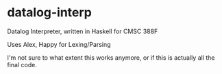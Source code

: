 # datalog-interp

Datalog Interpreter, written in Haskell for CMSC 388F

Uses Alex, Happy for Lexing/Parsing

I'm not sure to what extent this works anymore, or if this is actually all the final code.
